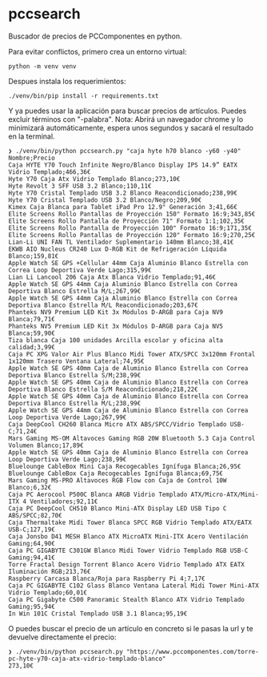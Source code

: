 # pccsearch  
Buscador de precios de PCComponentes en python.
 
   
Para evitar conflictos, primero crea un entorno virtual:  

    python -m venv venv
Despues instala los requerimientos:  

    ./venv/bin/pip install -r requirements.txt  


Y ya puedes usar la aplicación para buscar precios de artículos. Puedes excluir términos con "-palabra".
Nota: Abrirá un navegador chrome y lo minimizará automáticamente, espera unos segundos y sacará el resultado en la terminal.

    ❯ ./venv/bin/python pccsearch.py "caja hyte h70 blanco -y60 -y40"  
    Nombre;Precio  
    Caja HYTE Y70 Touch Infinite Negro/Blanco Display IPS 14.9” EATX Vidrio Templado;466,36€  
    Hyte Y70 Caja Atx Vidrio Templado Blanco;273,10€  
    Hyte Revolt 3 SFF USB 3.2 Blanco;110,11€  
    Hyte Y70 Cristal Templado USB 3.2 Blanco Reacondicionado;238,99€  
    Hyte Y70 Cristal Templado USB 3.2 Blanco/Negro;209,90€  
    Kimex Caja Blanca para Tablet iPad Pro 12.9" Generación 3;41,66€  
    Elite Screens Rollo Pantallas de Proyección 150" Formato 16:9;343,85€  
    Elite Screens Rollo Pantalla de Proyección 71" Formato 1:1;102,35€  
    Elite Screens Rollo Pantalla de Proyección 100" Formato 16:9;171,35€  
    Elite Screens Rollo Pantallas de Proyección 120" Formato 16:9;270,25€  
    Lian-Li UNI FAN TL Ventilador Suplementario 140mm Blanco;38,41€  
    EKWB AIO Nucleus CR240 Lux D-RGB Kit de Refrigeración Líquida Blanco;159,81€  
    Apple Watch SE GPS +Cellular 44mm Caja Aluminio Blanco Estrella con Correa Loop Deportiva Verde Lago;315,99€  
    Lian Li Lancool 206 Caja Atx Blanca Vidrio Templado;91,46€  
    Apple Watch SE GPS 44mm Caja Aluminio Blanco Estrella con Correa Deportiva Blanco Estrella M/L;267,99€  
    Apple Watch SE GPS 44mm Caja Aluminio Blanco Estrella con Correa Deportiva Blanco Estrella M/L Reacondicionado;203,67€  
    Phanteks NV9 Premium LED Kit 3x Módulos D-ARGB para Caja NV9 Blanca;79,71€  
    Phanteks NV5 Premium LED Kit 3x Módulos D-ARGB para Caja NV5 Blanca;59,90€  
    Tiza blanca Caja 100 unidades Arcilla escolar y oficina alta calidad;3,99€  
    Caja PC XPG Valor Air Plus Blanco Midi Tower ATX/SPCC 3x120mm Frontal 1x120mm Trasero Ventana Lateral;74,95€  
    Apple Watch SE GPS 40mm Caja de Aluminio Blanco Estrella con Correa Deportiva Blanco Estrella S/M;238,99€  
    Apple Watch SE GPS 40mm Caja de Aluminio Blanco Estrella con Correa Deportiva Blanco Estrella S/M Reacondicionado;218,22€  
    Apple Watch SE GPS 40mm Caja de Aluminio Blanco Estrella con Correa Deportiva Blanco Estrella M/L;238,99€  
    Apple Watch SE GPS 44mm Caja de Aluminio Blanco Estrella con Correa Loop Deportiva Verde Lago;267,99€  
    Caja DeepCool CH260 Blanca Micro ATX ABS/SPCC/Vidrio Templado USB-C;71,24€  
    Mars Gaming MS-OM Altavoces Gaming RGB 20W Bluetooth 5.3 Caja Control Volumen Blanco;17,89€  
    Apple Watch SE GPS 40mm Caja de Aluminio Blanco Estrella con Correa Loop Deportiva Verde Lago;238,99€  
    Bluelounge CableBox Mini Caja Recogecables Ignífuga Blanca;26,95€  
    Bluelounge CableBox Caja Recogecables Ignífuga Blanca;69,75€  
    Mars Gaming MS-PRO Altavoces RGB Flow con Caja de Control 10W Blanco;6,32€  
    Caja PC Aerocool P500C Blanca ARGB Vidrio Templado ATX/Micro-ATX/Mini-ITX 4 Ventiladores;92,11€  
    Caja PC DeepCool CH510 Blanco Mini-ATX Display LED USB Tipo C ABS/SPCC;82,70€  
    Caja Thermaltake Midi Tower Blanca SPCC RGB Vidrio Templado ATX/EATX USB-C;127,19€  
    Caja Jonsbo D41 MESH Blanco ATX MicroATX Mini-ITX Acero Ventilación Gaming;64,90€  
    Caja PC GIGABYTE C301GW Blanco Midi Tower Vidrio Templado RGB USB-C Gaming;94,41€  
    Torre Fractal Design Torrent Blanco Acero Vidrio Templado ATX EATX Iluminación RGB;213,76€  
    Raspberry Carcasa Blanca/Roja para Raspberry Pi 4;7,17€  
    Caja PC GIGABYTE C102 Glass Blanco Ventana Lateral Midi Tower Mini-ATX Vidrio Templado;60,01€  
    Caja PC Gigabyte C500 Panoramic Stealth Blanco ATX Vidrio Templado Gaming;95,94€  
    In Win 101C Cristal Templado USB 3.1 Blanca;95,19€  


O puedes buscar el precio de un artículo en concreto si le pasas la url y te devuelve directamente el precio:

    ❯ ./venv/bin/python pccsearch.py "https://www.pccomponentes.com/torre-pc-hyte-y70-caja-atx-vidrio-templado-blanco"  
    273,10€
